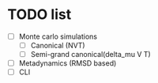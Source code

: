 # TODO list

- [ ] Monte carlo simulations
  - [ ] Canonical (NVT)
  - [ ] Semi-grand canonical(delta_mu V T)
- [ ] Metadynamics (RMSD based)
- [ ] CLI
